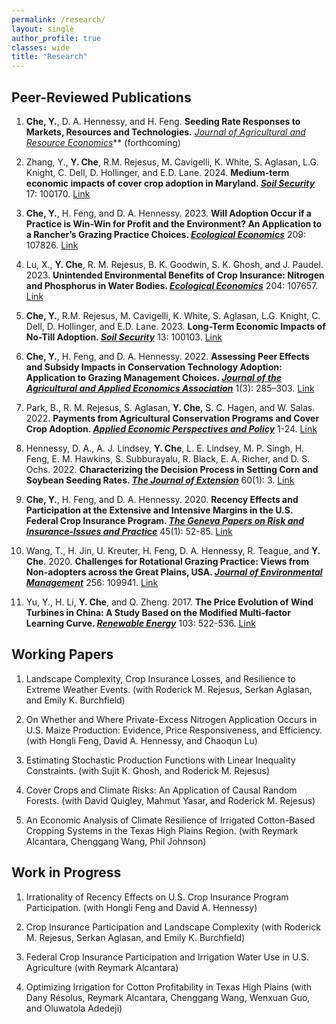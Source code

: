 ```yaml
---
permalink: /research/
layout: single
author_profile: true
classes: wide
title: "Research"
---
```


## Peer-Reviewed Publications

1. **Che, Y.**, D. A. Hennessy, and H. Feng. **Seeding Rate Responses to Markets, Resources and Technologies.** *<ins>Journal of Agricultural and Resource Economics</ins>*** (forthcoming)

1. Zhang, Y., **Y. Che**, R.M. Rejesus, M. Cavigelli, K. White, S. Aglasan, L.G. Knight, C. Dell, D. Hollinger, and E.D. Lane. 2024. **Medium-term economic impacts of cover crop adoption in Maryland. *<ins>Soil Security</ins>*** 17: 100170. [Link](https://doi.org/10.1016/j.soisec.2024.100170)
   
1. **Che, Y.**, H. Feng, and D. A. Hennessy. 2023. **Will Adoption Occur if a Practice is Win-Win for Profit and the Environment? An Application to a Rancher’s Grazing Practice Choices. *<ins>Ecological Economics</ins>*** 209: 107826. [Link](https://doi.org/10.1016/j.ecolecon.2023.107826)

1. Lu, X., **Y. Che**, R. M. Rejesus, B. K. Goodwin, S. K. Ghosh, and J. Paudel. 2023. **Unintended Environmental Benefits of Crop Insurance: Nitrogen and Phosphorus in Water Bodies. *<ins>Ecological Economics</ins>*** 204: 107657. [Link](https://doi.org/10.1016/j.ecolecon.2022.107657) 

1. **Che, Y.**, R.M. Rejesus, M. Cavigelli, K. White, S. Aglasan, L.G. Knight, C. Dell, D. Hollinger, and E.D. Lane. 2023. **Long-Term Economic Impacts of No-Till Adoption. *<ins>Soil Security</ins>*** 13: 100103. [Link](https://doi.org/10.1016/j.soisec.2023.100103) 

1. **Che, Y.**, H. Feng, and D. A. Hennessy. 2022.  **Assessing Peer Effects and Subsidy Impacts in Conservation Technology Adoption: Application to Grazing Management Choices. *<ins>Journal of the Agricultural and Applied Economics Association</ins>*** 1(3): 285–303. [Link](https://doi.org/10.1002/jaa2.26) 

1. Park, B., R. M. Rejesus, S. Aglasan, **Y. Che**, S. C. Hagen, and W. Salas. 2022. **Payments from Agricultural Conservation Programs and Cover Crop Adoption. *<ins>Applied Economic Perspectives and Policy</ins>*** 1-24. [Link](https://doi.org/10.1002/aepp.13248) 

1. Hennessy, D. A., A. J. Lindsey, **Y. Che**, L. E. Lindsey, M. P. Singh, H. Feng, E. M. Hawkins, S. Subburayalu, R. Black, E. A. Richer, and D. S. Ochs. 2022. **Characterizing the Decision Process in Setting Corn and Soybean Seeding Rates. *<ins>The Journal of Extension</ins>*** 60(1): 3. [Link](https://doi.org/10.34068/joe.60.01.03)

1. **Che, Y.**, H. Feng, and D. A. Hennessy. 2020. **Recency Effects and Participation at the Extensive and Intensive Margins in the U.S. Federal Crop Insurance Program. *<ins>The Geneva Papers on Risk and Insurance-Issues and Practice</ins>*** 45(1): 52-85. [Link](https://doi.org/10.1057/s41288-019-00147-5) 

1. Wang, T., H. Jin, U. Kreuter, H. Feng, D. A. Hennessy, R. Teague, and **Y. Che**. 2020. **Challenges for Rotational Grazing Practice: Views from Non-adopters across the Great Plains, USA.  *<ins>Journal of Environmental Management</ins>*** 256: 109941. [Link](https://doi.org/10.1016/j.jenvman.2019.109941)

1. Yu, Y., H. Li, **Y. Che**, and Q. Zheng. 2017. **The Price Evolution of Wind Turbines in China: A Study Based on the Modified Multi-factor Learning Curve. *<ins>Renewable Energy</ins>*** 103: 522-536. [Link](https://doi.org/10.1016/j.renene.2016.11.056)
  
## Working Papers
   
1. Landscape Complexity, Crop Insurance Losses, and Resilience to Extreme Weather Events. (with Roderick M. Rejesus, Serkan Aglasan, and Emily K. Burchfield)

1. On Whether and Where Private-Excess Nitrogen Application Occurs in U.S. Maize Production: Evidence, Price Responsiveness, and Efficiency. (with Hongli Feng, David A. Hennessy, and Chaoqun Lu) 

1. Estimating Stochastic Production Functions with Linear Inequality Constraints. (with Sujit K. Ghosh, and Roderick M. Rejesus)

1. Cover Crops and Climate Risks: An Application of Causal Random Forests. (with David Quigley, Mahmut Yasar, and Roderick M. Rejesus)

1. An Economic Analysis of Climate Resilience of Irrigated Cotton-Based Cropping Systems in the Texas High Plains Region. (with Reymark Alcantara, Chenggang Wang, Phil Johnson)

## Work in Progress

1. Irrationality of Recency Effects on U.S. Crop Insurance Program Participation. (with Hongli Feng and David A. Hennessy) 

1. Crop Insurance Participation and Landscape Complexity (with Roderick M. Rejesus, Serkan Aglasan, and Emily K. Burchfield)

1. Federal Crop Insurance Participation and Irrigation Water Use in U.S. Agriculture (with Reymark Alcantara)

1. Optimizing Irrigation for Cotton Profitability in Texas High Plains (with Dany Résolus, Reymark Alcantara, Chenggang Wang, Wenxuan Guo, and Oluwatola Adedeji)
